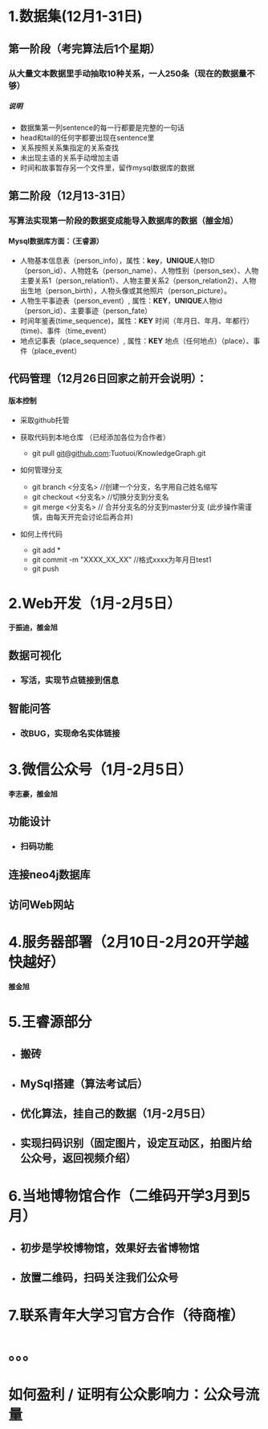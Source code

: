 # 1.数据集(12月1-31日)

## 第一阶段（考完算法后1个星期）

### 从大量文本数据里手动抽取10种关系，一人250条（现在的数据量不够）

##### 说明

- 数据集第一列sentence的每一行都要是完整的一句话
- head和tail的任何字都要出现在sentence里
- 关系按照关系集指定的关系查找
- 未出现主语的关系手动增加主语
- 时间和故事暂存另一个文件里，留作mysql数据库的数据

## 第二阶段（12月13-31日）

### 写算法实现第一阶段的数据变成能导入数据库的数据（雒金旭）

#### Mysql数据库方面：（王睿源）

- 人物基本信息表（person_info），属性：**key**，**UNIQUE**人物ID（person_id）、人物姓名（person_name）、人物性别（person_sex）、人物主要关系1（person_relation1）、人物主要关系2（person_relation2）、人物出生地（person_birth），人物头像或其他照片（person_picture）。
- 人物生平事迹表（person_event）, 属性：**KEY**，**UNIQUE**人物id（person_id）、主要事迹（person_fate）
- 时间年鉴表(time_sequence)，属性：**KEY** 时间（年月日、年月、年都行）(time)、事件（time_event）
- 地点记事表（place_sequence）, 属性：**KEY** 地点（任何地点）（place）、事件（place_event）



## 代码管理（12月26日回家之前开会说明）：

#### 版本控制

- 采取github托管

- 获取代码到本地仓库 （已经添加各位为合作者）

  - git pull git@github.com:Tuotuoi/KnowledgeGraph.git

- 如何管理分支

  - git branch <分支名>     //创建一个分支，名字用自己姓名缩写
  - git checkout <分支名>  //切换分支到分支名
  - git merge <分支名>  // 合并分支名的分支到master分支 (此步操作需谨慎，由每天开完会讨论后再合并)

- 如何上传代码

  - git add *
  - git commit -m "XXXX_XX_XX"   //格式xxxx为年月日test1
  - git push

  

# 2.Web开发（1月-2月5日）

#### 于振迪，雒金旭

## 数据可视化

- ### 写活，实现节点链接到信息

## 智能问答

- ### 改BUG，实现命名实体链接

# 3.微信公众号（1月-2月5日）

#### 李志豪，雒金旭

## 功能设计

- ### 扫码功能

## 连接neo4j数据库

## 访问Web网站

# 4.服务器部署（2月10日-2月20开学越快越好）

#### 雒金旭

# 5.王睿源部分

- ## 搬砖

- ## MySql搭建（算法考试后）

- ## 优化算法，挂自己的数据（1月-2月5日）

- ## 实现扫码识别（固定图片，设定互动区，拍图片给公众号，返回视频介绍）

# 6.当地博物馆合作（二维码开学3月到5月）

- ## 初步是学校博物馆，效果好去省博物馆

- ## 放置二维码，扫码关注我们公众号

# 7.联系青年大学习官方合作（待商榷）

# 。。。

# 如何盈利 / 证明有公众影响力：公众号流量